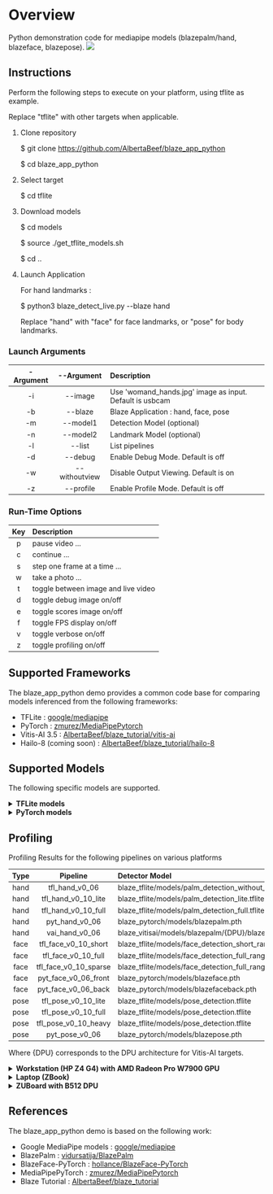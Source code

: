 # Overview

Python demonstration code for mediapipe models (blazepalm/hand, blazeface, blazepose).
![](images/blaze_detect_live_hand_face_pose_animation.gif)

## Instructions

Perform the following steps to execute on your platform, using tflite as example.

Replace "tflite" with other targets when applicable.

1. Clone repository

    $ git clone https://github.com/AlbertaBeef/blaze_app_python

    $ cd blaze_app_python

2. Select target

    $ cd tflite

3. Download models

    $ cd models
   
    $ source ./get_tflite_models.sh
   
    $ cd ..

5. Launch Application

    For hand landmarks :

    $ python3 blaze_detect_live.py --blaze hand

    Replace "hand" with "face" for face landmarks, or "pose" for body landmarks.

### Launch Arguments

| -Argument | --Argument    | Description                               | 
| :-------: | :-----------: | :---------------------------------------- | 
|  -i       | --image       | Use 'womand_hands.jpg' image as input. Default is usbcam      |
|  -b       | --blaze       | Blaze Application : hand, face, pose      |
|  -m       | --model1      | Detection Model (optional)                |
|  -n       | --model2      | Landmark Model (optional)                 |
|  -l       | --list        | List pipelines                            |
|  -d       | --debug       | Enable Debug Mode.  Default is off        |
|  -w       | --withoutview | Disable Output Viewing.  Default is on    |
|  -z       | --profile     | Enable Profile Mode.  Default is off      |

### Run-Time Options

| Key | Description                               | 
| :-: | :---------------------------------------- | 
|  p  | pause video ...                           |
|  c  | continue ...                              |
|  s  | step one frame at a time ...              |
|  w  | take a photo ...                          |
|  t  | toggle between image and live video       |
|  d  | toggle debug image on/off                 |
|  e  | toggle scores image on/off                |
|  f  | toggle FPS display on/off                 |
|  v  | toggle verbose on/off                     |
|  z  | toggle profiling on/off                   |
   

## Supported Frameworks

The blaze_app_python demo provides a common code base for comparing models inferenced from the following frameworks:
- TFLite : [google/mediapipe](https://github.com/google/mediapipe/blob/master/docs/solutions/models.md)
- PyTorch : [zmurez/MediaPipePytorch](https://github.com/zmurez/MediaPipePyTorch)
- Vitis-AI 3.5 : [AlbertaBeef/blaze_tutorial/vitis-ai](https://github.com/AlbertaBeef/blaze_tutorial/tree/2023.1/vitis-ai)
- Hailo-8 (coming soon) : [AlbertaBeef/blaze_tutorial/hailo-8](https://github.com/AlbertaBeef/blaze_tutorial/tree/2023.1/hailo-8)


## Supported Models

The following specific models are supported.

<details>
 <summary><b>TFLite models</b></summary>

Detection Models

| Version | Model                    | Input Size  |  Scores   |   Boxes   | Comments             | Source               | Model Link                                | 
| :-----: | :----------------------: | :---------: | :-------: | :-------: | :------------------- | :------------------- | :---------------------------------------- | 
|  v0.07  | Palm                     |   256\*256  |   2944    |  2944x18  | BBox + 7 keypoints   | [metalwhale/hand_tracking](https://.github.com/metalwhale/hand_tracking) | [palm_detection_without_custom_op.tflite](https://raw.githubusercontent.com/metalwhale/hand_tracking/master/models/palm_detection_without_custom_op.tflite)  |
|  v0.10  | Palm (Lite)              |   192\*192  |   2016    |  2016x18  | BBox + 7 keypoints   | [google/mediapipe](https://github.com/google/mediapipe/blob/master/docs/solutions/models.md) | [palm_detection_full.tflite](https://storage.googleapis.com/mediapipe-assets/palm_detection_lite.tflite) | 
|  v0.10  | Palm (Full)              |   192\*192  |   2016    |  2016x18  | BBox + 7 keypoints   | [google/mediapipe](https://github.com/google/mediapipe/blob/master/docs/solutions/models.md) | [palm_detection_full.tflite](https://storage.googleapis.com/mediapipe-assets/palm_detection_full.tflite) | 
|  v0.07  | Face (Front Camera)      |   256\*256  |    896    |   896x16   | BBox + 6 keypoints  | [google/mediapipe/v0.7.11](https://github.com/google/mediapipe/v0.7.11) | [face_detection_front.tflite](https://raw.githubusercontent.com/google/mediapipe/v0.7.11/mediapipe/models/face_detection_front.tflite)  |
|  v0.07  | Face (Back Camera)       |   256\*256  |    896    |   896x16   | BBox + 6 keypoints  | [google/mediapipe/v0.7.11](https://github.com/google/mediapipe/v0.7.11) | [face_detection_back.tflite](https://raw.githubusercontent.com/google/mediapipe/v0.7.11/mediapipe/models/face_detection_back.tflite)  |
|  v0.10  | Face (Short Range)       |   128\*128  |    896    |   896x16  | BBox + 6 keypoints   | [google/mediapipe](https://github.com/google/mediapipe/blob/master/docs/solutions/models.md) | [face_detection_short_range.tflite](https://storage.googleapis.com/mediapipe-assets/face_detection_short_range.tflite) | 
|  v0.10  | Face (Full Range)        |   128\*128  |    896    |   896x16  | BBox + 6 keypoints   | [mgoogle/mediapipe](https://github.com/google/mediapipe/blob/master/docs/solutions/models.md) | [face_detection_full_range.tflite](https://storage.googleapis.com/mediapipe-assets/face_detection_full_range.tflite) | 
|  v0.10  | Face (Full Range Sparse) |   128\*128  |    896    |   896x16  | BBox + 6 keypoints   | [google/mediapipe](https://github.com/google/mediapipe/blob/master/docs/solutions/models.md) | [face_detection_full_range_sparse.tflite](https://storage.googleapis.com/mediapipe-assets/face_detection_full_range_sparse.tflite) | 
|  v0.10  | Pose                     |   224\*224  |   2254    |  2254x12  | BBox + 4 keypoints   | [google/mediapipe](https://github.com/google/mediapipe/blob/master/docs/solutions/models.md) | [pose_detection.tflite](https://storage.googleapis.com/mediapipe-assets/pose_detection.tflite) | 

Landmarks Models

| Version | Model        | Input Size  |  Flag  | Landmarks | Comments                                 | Source               | Model Link                                | 
| :-----: | :----------: | :---------: | :----: | :-------: | :--------------------------------------- | :------------------- | :---------------------------------------- | 
|  v0.07  | Hand         |   256\*256  |    1   |    21x3   | 21 keypoints (x,y,score)                 | [google/mediapipe/v0.7.11](https://github.com/google/mediapipe/v0.7.11) | [hand_landmark.tflite](https://raw.githubusercontent.com/google/mediapipe/v0.7.11/mediapipe/models/hand_landmark.tflite)  |
|  v0.10  | Hand (Lite)  |   224\*224  |    1   |  2016x18  | 21 keypoints (x,y,score)                 | [google/mediapipe](https://github.com/google/mediapipe/blob/master/docs/solutions/models.md) | [hand_landmark_lite.tflite](https://storage.googleapis.com/mediapipe-assets/hand_landmark_lite.tflite) | 
|  v0.10  | Hand (Full)  |   224\*224  |    1   |  2016x18  | 21 keypoints (x,y,score)                 | [google/mediapipe](https://github.com/google/mediapipe/blob/master/docs/solutions/models.md)| [hand_landmark_full.tflite](https://storage.googleapis.com/mediapipe-assets/hand_landmark_full.tflite) | 
|  v0.07  | Face         |   256\*256  |    1   |   896x16   | 468 keypoints (x,y,score)               | [google/mediapipe/v0.7.11](https://github.com/google/mediapipe/v0.7.11) | [face_landmark.tflite](https://raw.githubusercontent.com/google/mediapipe/v0.7.11/mediapipe/models/hand_landmark.tflite)  |
|  v0.10  | Face         |   192\*192  |    1   |   896x16  | 468 keypoints (x,y,score)                | [google/mediapipe](https://github.com/google/mediapipe/blob/master/docs/solutions/models.md) | [face_landmark.tflite](https://storage.googleapis.com/mediapipe-assets/face_landmark.tflite) | 
|  v0.10  | Pose (Full Body, Lite)  |   256\*256  |    1   |    39x5   | 39 keypoints (x,y,z,visibility,presence) | [google/mediapipe](https://github.com/google/mediapipe/blob/master/docs/solutions/models.md) | [pose_landmark_lite.tflite](https://storage.googleapis.com/mediapipe-assets/pose_landmark_lite.tflite) | 
|  v0.10  | Pose (Full Body, Full)  |   256\*256  |    1   |    39x5   | 39 keypoints (x,y,z,visibility,presence) | [google/mediapipe](https://github.com/google/mediapipe/blob/master/docs/solutions/models.md) | [pose_landmark_full.tflite](https://storage.googleapis.com/mediapipe-assets/pose_landmark_full.tflite) | 
|  v0.10  | Pose (Full Body, Heavy) |   256\*256  |    1   |    39x5   | 39 keypoints (x,y,z,visibility,presence) | [google/mediapipe](https://github.com/google/mediapipe/blob/master/docs/solutions/models.md) | [pose_landmark_heavy.tflite](https://storage.googleapis.com/mediapipe-assets/pose_landmark_heavy.tflite) | 


</details>

<details>
 <summary><b>PyTorch models</b></summary>

Detection Models

| Version | Type                | Input Size  |  Scores   |   Boxes   | Comments             | Source               | Model Link                                | 
| :-----: | :-----------------: | :---------: | :-------: | :-------: | :------------------- | :------------------- | :---------------------------------------- | 
|  v0.07  | Palm                |   256\*256  |   2944    |  2944x18  | BBox + 7 keypoints   | [zmurez/MediaPipePytorch](https://github.com/zmurez/MediaPipePyTorch) | [blazepalm.pth](https://raw.githubusercontent.com/zmurez/MediaPipePyTorch/master/blazepalm.pth)  |
|  v0.07  | Face (Front Camera) |   128\*128  |    896    |   896x16  | BBox + 6 keypoints   | [zmurez/MediaPipePytorch](https://github.com/zmurez/MediaPipePyTorch) | [blazeface.pth](https://raw.githubusercontent.com/zmurez/MediaPipePyTorch/master/blazeface.pth) | 
|  v0.07  | Face (Back Camera)  |   256\*256  |    896    |   896x16  | BBox + 6 keypoints   | [zmurez/MediaPipePytorch](https://github.com/zmurez/MediaPipePyTorch) | [blazefaceback.pth](https://raw.githubusercontent.com/zmurez/MediaPipePyTorch/master/blazefaceback.pth) | 
|  v0.06  | Pose                |   128\*128  |    896    |   896x12  | BBox + 4 keypoints   | [zmurez/MediaPipePytorch](https://github.com/zmurez/MediaPipePyTorch) | [blazepose.pth](https://raw.githubusercontent.com/zmurez/MediaPipePyTorch/master/blazepose.pth) | 

Landmarks Models

| Version | Type              | Input Size  |  Flag  | Landmarks  | Comments             | Source               | Model Link                                | 
| :-----: | :---------------: | :---------: | :----: | :-------: | :------------------- | :------------------- | :---------------------------------------- | 
|  v0.07  | Hand              |   256\*256  |    1   |    21x3  | 21 keypoints (x,y,score)  | [zmurez/MediaPipePytorch](https://github.com/zmurez/MediaPipePyTorch) | [blazehand_landmark.pth](https://raw.githubusercontent.com/zmurez/MediaPipePyTorch/master/blazehand_landmark.pth) |
|  v0.07  | Face              |   192\*192  |    1   |   896x16  | 468 keypoints (x,y,score)   | [zmurez/MediaPipePytorch](https://github.com/zmurez/MediaPipePyTorch) | [blazeface_landmark.pth](https://raw.githubusercontent.com/zmurez/MediaPipePyTorch/master/blazeface_landmark.pth) | 
|  v0.07  | Pose (Upper Body) |   256\*256  |    1   |    39x5   | 31 keypoints (x,y,z,visibility,presence) | [zmurez/MediaPipePytorch](https://github.com/zmurez/MediaPipePyTorch) | [blazepose_landmark.pth](https://raw.githubusercontent.com/zmurez/MediaPipePyTorch/master/blazepose_landmark.pth)| 


</details>

## Profiling

Profiling Results for the following pipelines on various platforms

| Type    | Pipeline              | Detector Model                                              | Landmark Model                                                        | 
| :-----: | :-------------------: | :---------------------------------------------------------- | :-------------------------------------------------------------------- | 
|  hand   | tfl_hand_v0_06        | blaze_tflite/models/palm_detection_without_custom_op.tflite | blaze_tflite/models/hand_landmark.tflite                              |
|  hand   | tfl_hand_v0_10_lite   | blaze_tflite/models/palm_detection_lite.tflite              | blaze_tflite/models/hand_landmark_lite.tflite                         |
|  hand   | tfl_hand_v0_10_full   | blaze_tflite/models/palm_detection_full.tflite              | blaze_tflite/models/hand_landmark_full.tflite                         |
|  hand   | pyt_hand_v0_06        | blaze_pytorch/models/blazepalm.pth                          | blaze_pytorch/models/blazehand_landmark.pth                           |
|  hand   | vai_hand_v0_06        | blaze_vitisai/models/blazepalm/{DPU}/blazepalm.xmodel       | blaze_vitisai/models/blazehandlandmark/{DPU}/blazehandlandmark.xmodel |
|  face   | tfl_face_v0_10_short  | blaze_tflite/models/face_detection_short_range.tflite       | blaze_tflite/models/face_landmark.tflite                              |
|  face   | tfl_face_v0_10_full   | blaze_tflite/models/face_detection_full_range.tflite        | blaze_tflite/models/face_landmark.tflite                              |
|  face   | tfl_face_v0_10_sparse | blaze_tflite/models/face_detection_full_range_sparse.tflite | blaze_tflite/models/face_landmark.tflite                              |
|  face   | pyt_face_v0_06_front  | blaze_pytorch/models/blazeface.pth                          | blaze_pytorch/models/blazeface_landmark.pth                           |
|  face   | pyt_face_v0_06_back   | blaze_pytorch/models/blazefaceback.pth                      | blaze_pytorch/models/blazeface_landmark.pth                           |
|  pose   | tfl_pose_v0_10_lite   | blaze_tflite/models/pose_detection.tflite                   | blaze_tflite/models/pose_landmark_lite.tflite                         |
|  pose   | tfl_pose_v0_10_full   | blaze_tflite/models/pose_detection.tflite                   | blaze_tflite/models/pose_landmark_full.tflite                         |
|  pose   | tfl_pose_v0_10_heavy  | blaze_tflite/models/pose_detection.tflite                   | blaze_tflite/models/pose_landmark_heavy.tflite                        |
|  pose   | pyt_pose_v0_06        | blaze_pytorch/models/blazepose.pth                          | blaze_pytorch/models/blazepose_landmark.pth                           |

Where {DPU} corresponds to the DPU architecture for Vitis-AI targets.

<details>
 <summary><b>Workstation (HP Z4 G4) with AMD Radeon Pro W7900 GPU</b></summary>

Latency

![](images/blaze_detect_live_workstation01_profiling_latency.gif)

Frame Rate (estimated from total latency)

![](images/blaze_detect_live_workstation01_profiling_fps.gif)

</details>


<details>
 <summary><b>Laptop (ZBook)</b></summary>

Latency

![](images/blaze_detect_live_laptop01_profiling_latency.gif)

Frame Rate (estimated from total latency)

![](images/blaze_detect_live_laptop01_profiling_fps.gif)

</details>


<details>
 <summary><b>ZUBoard with B512 DPU</b></summary>

Latency

![](images/blaze_detect_live_zuboard01_profiling_latency.gif)

Frame Rate (estimated from total latency)

![](images/blaze_detect_live_zuboard01_profiling_fps.gif)

</details>


## References

The blaze_app_python demo is based on the following work:
- Google MediaPipe models : [google/mediapipe](https://github.com/google/mediapipe/blob/master/docs/solutions/models.md)
- BlazePalm : [vidursatija/BlazePalm](https://github.com/vidursatija/BlazePalm)
- BlazeFace-PyTorch : [hollance/BlazeFace-PyTorch](https://github.com/hollance/BlazeFace-PyTorch)
- MediaPipePyTorch : [zmurez/MediaPipePytorch](https://github.com/zmurez/MediaPipePyTorch)
- Blaze Tutorial : [AlbertaBeef/blaze_tutorial](https://github.com/AlbertaBeef/blaze_tutorial/tree/2023.1)

